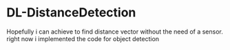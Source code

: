 # DL-DistanceDetection

Hopefully i can achieve to find distance vector without the need of a sensor.
right now i implemented the code for object detection
